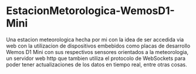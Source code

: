 # EstacionMetorologica-WemosD1-Mini
Una estacion meteorologica hecha por mi con la idea de ser accedida via web con la utilizacion de dispositivos embebidos como placas de desarrollo Wemos D1 Mini con sus respectivos sensores orientados a la meteorologia, un servidor web http que tambien utiliza el protocolo de WebSockets para poder tener actualizaciones de los datos en tiempo real, entre otras cosas.
